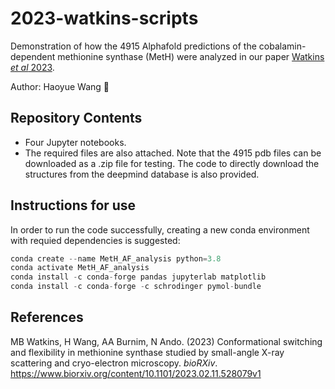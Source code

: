 # 2023-watkins-scripts

Demonstration of how the 4915 Alphafold predictions of the cobalamin-dependent methionine synthase (MetH) were analyzed in our paper [Watkins *et al* 2023](https://www.biorxiv.org/content/10.1101/2023.02.11.528079v1).

Author: Haoyue Wang 🌙

## Repository Contents
- Four Jupyter notebooks.
- The required files are also attached. Note that the 4915 pdb files can be downloaded as a .zip file for testing. The code to directly download the structures from the deepmind database is also provided. 
## Instructions for use
In order to run the code successfully, creating a new conda environment with requied dependencies is suggested:
```python
conda create --name MetH_AF_analysis python=3.8
conda activate MetH_AF_analysis
conda install -c conda-forge pandas jupyterlab matplotlib
conda install -c conda-forge -c schrodinger pymol-bundle
```
## References
MB Watkins, H Wang, AA Burnim, N Ando. (2023) Conformational switching and flexibility in methionine synthase studied by small-angle X-ray scattering and cryo-electron microscopy. <i>bioRXiv</i>. https://www.biorxiv.org/content/10.1101/2023.02.11.528079v1
